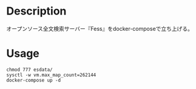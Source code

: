 Description
=====

オープンソース全文検索サーバー『Fess』をdocker-composeで立ち上げる。

Usage
=====

```
chmod 777 esdata/
sysctl -w vm.max_map_count=262144
docker-compose up -d
```

